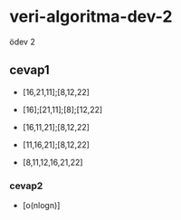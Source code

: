 # veri-algoritma-dev-2
ödev 2

## cevap1

- [16,21,11];[8,12,22]

- [16];[21,11];[8];[12,22]

- [16,11,21];[8,12,22]

- [11,16,21];[8,12,22]

- [8,11,12,16,21,22]

### cevap2

- [o(nlogn)]